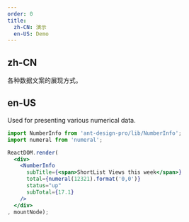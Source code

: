 ```yaml
---
order: 0
title: 
  zh-CN: 演示
  en-US: Demo
---
```


## zh-CN

各种数据文案的展现方式。

## en-US

Used for presenting various numerical data.

````jsx
import NumberInfo from 'ant-design-pro/lib/NumberInfo';
import numeral from 'numeral';

ReactDOM.render(
  <div>
    <NumberInfo
      subTitle={<span>ShortList Views this week</span>}
      total={numeral(12321).format('0,0')}
      status="up"
      subTotal={17.1}
    />
  </div>
, mountNode);
````
